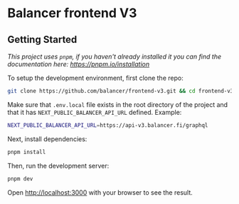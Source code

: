 # Balancer frontend V3

## Getting Started

_This project uses `pnpm`, if you haven't already installed it you can find the documentation here:
https://pnpm.io/installation_

To setup the development environment, first clone the repo:

```bash
git clone https://github.com/balancer/frontend-v3.git && cd frontend-v3
```

Make sure that `.env.local` file exists in the root directory of the project and that it has
`NEXT_PUBLIC_BALANCER_API_URL` defined. Example:

```bash
NEXT_PUBLIC_BALANCER_API_URL=https://api-v3.balancer.fi/graphql
```

Next, install dependencies:

```bash
pnpm install
```

Then, run the development server:

```bash
pnpm dev
```

Open [http://localhost:3000](http://localhost:3000) with your browser to see the result.
